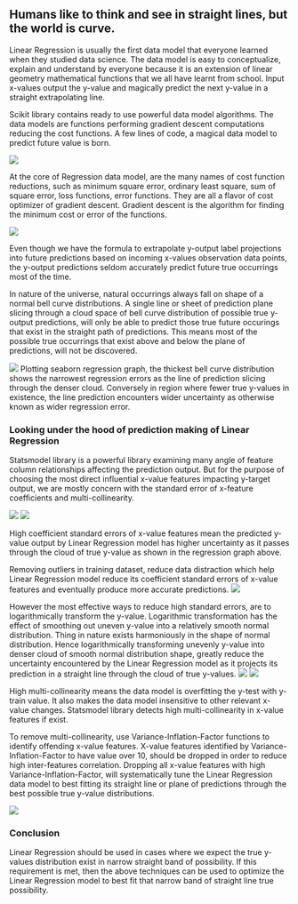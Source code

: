 ## Humans like to think and see in straight lines, but the world is curve.

Linear Regression is usually the first data model that everyone learned when they studied data science. The data model is easy to conceptualize, explain and understand by everyone because it is an extension of linear geometry mathematical functions that we all have learnt from school. Input x-values output the y-value and magically predict the next y-value in a straight extrapolating line.

Scikit library contains ready to use powerful data model algorithms. The data models are functions performing gradient descent computations reducing the cost functions. A few lines of code, a magical data model to predict future value is born.

![](https://cocoisland.github.io/img/linearReg.png)

At the core of Regression data model, are the many names of cost function reductions, such as minimum square error, ordinary least square, sum of square error, loss functions, error functions. They are all a flavor of cost optimizer of gradient descent. Gradient descent is the algorithm for finding the minimum cost or error of the functions.

![](https://cocoisland.github.io/img/gradient_descent.png)

Even though we have the formula to extrapolate y-output label projections into future predictions based on incoming x-values observation data points, the y-output predictions seldom accurately predict future true occurrings most of the time. 

In nature of the universe, natural occurrings always fall on shape of a normal bell curve distributions. A single line or sheet of prediction plane slicing through a cloud space of bell curve distribution of possible true y-output predictions, will only be able to predict those true future occurings that exist in the straight path of predictions. This means most of the possible true occurrings that exist above and below the plane of predictions, will not be discovered.


![](https://cocoisland.github.io/img/regplot.png) Plotting seaborn regression graph, the thickest bell curve distribution shows the narrowest regression errors as the line of prediction slicing through the denser cloud. Conversely in region where fewer true y-values in existence, the line prediction encounters wider uncertainty as otherwise known as wider regression error.

### Looking under the hood of prediction making of Linear Regression
Statsmodel library is a powerful library examining many angle of feature column relationships affecting the prediction output. But for the purpose of choosing the most direct influential x-value features impacting y-target output, we are mostly concern with the standard error of x-feature coefficients and multi-collinearity. 

![](https://cocoisland.github.io/img/statsmodel.png) ![](https://cocoisland.github.io/img/statsmodel_code.png)

High coefficient standard errors of x-value features mean the predicted y-value output by Linear Regression model has higher uncertainty as it passes through the cloud of true y-value as shown in the regression graph above. 

Removing outliers in training dataset, reduce data distraction which help Linear Regression model reduce its coefficient standard errors of x-value features and eventually produce more accurate predictions.
![](https://cocoisland.github.io/img/outlier.png)

However the most effective ways to reduce high standard errors, are to logarithmically transform the y-value. Logarithmic transformation has the effect of smoothing out  uneven y-value into a relatively smooth normal distribution. Thing in nature exists harmoniously in the shape of normal distribution. Hence logarithmically transforming unevenly y-value into denser cloud of smooth normal distribution shape, greatly reduce the uncertainty encountered by the Linear Regression model as it projects its prediction in a straight line through the cloud of true y-values.
![](https://cocoisland.github.io/img/logy_statsmodel.png) ![](https://cocoisland.github.io/img/logy_code.png)

High multi-collinearity means the data model is overfitting the y-test with y-train value. It also makes the data model insensitive to other relevant x-value changes. Statsmodel library detects high multi-collinearity in x-value features if exist. 

To remove multi-collinearity, use Variance-Inflation-Factor functions to identify offending x-value features. X-value features identified by Variance-Inflation-Factor to have value over 10, should be dropped in order to reduce high inter-features correlation. Dropping all x-value features with high Variance-Inflation-Factor, will systematically tune the Linear Regression data model to best fitting its straight line or plane of predictions through the best possible true y-value distributions.

![](https://cocoisland.github.io/img/vifout.png)

### Conclusion
Linear Regression should be used in cases where we expect the true y-values distribution exist in narrow straight band of possibility. If this requirement is met, then the above techniques can be used to optimize the Linear Regression model to best fit that narrow band of straight line true possibility.



